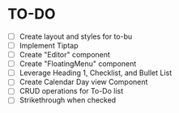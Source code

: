# TO-DO

- [ ] Create layout and styles for to-bu
- [ ] Implement Tiptap
- [ ] Create "Editor" component
- [ ] Create "FloatingMenu" component
- [ ] Leverage Heading 1, Checklist, and Bullet List
- [ ] Create Calendar Day view Component
- [ ] CRUD operations for To-Do list
- [ ] Strikethrough when checked
